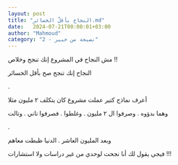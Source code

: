 ```yaml
---
layout: post
title: "النجاح بأقلّ الخسائر.md"
date:   2024-07-21T00:00:01+03:00
author: "Mahmoud"
category: "2 - نصيحة من خبير"
---
```

مش النجاح في المشروع إنك تنجح وخلاص !!

النجاح إنك تنجح صح بأقل الخسائر

.

أعرف نماذج كتير عملت مشروع كان يتكلف ٢ مليون مثلا

وهما بدؤوه . وصرفوا ال ٢ مليون . وغلطوا . فصرفوا تاني .
وتالت

.

وبعد المليون العاشر . الدنيا ظبطت معاهم

فيجي يقول لك أنا نجحت لوحدي من غير دراسات ولا
استشارات !!!
